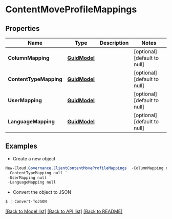 # ContentMoveProfileMappings
## Properties

Name | Type | Description | Notes
------------ | ------------- | ------------- | -------------
**ColumnMapping** | [**GuidModel**](GuidModel.md) |  | [optional] [default to null]
**ContentTypeMapping** | [**GuidModel**](GuidModel.md) |  | [optional] [default to null]
**UserMapping** | [**GuidModel**](GuidModel.md) |  | [optional] [default to null]
**LanguageMapping** | [**GuidModel**](GuidModel.md) |  | [optional] [default to null]

## Examples

- Create a new object
```powershell
New-Cloud.Governance.ClientContentMoveProfileMappings  -ColumnMapping null `
 -ContentTypeMapping null `
 -UserMapping null `
 -LanguageMapping null
```

- Convert the object to JSON
```powershell
$ | Convert-ToJSON
```


[[Back to Model list]](../README.md#documentation-for-models) [[Back to API list]](../README.md#documentation-for-api-endpoints) [[Back to README]](../README.md)

